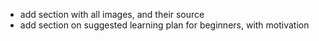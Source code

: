 * add section with all images, and their source
* add section on suggested learning  plan for beginners, with motivation



